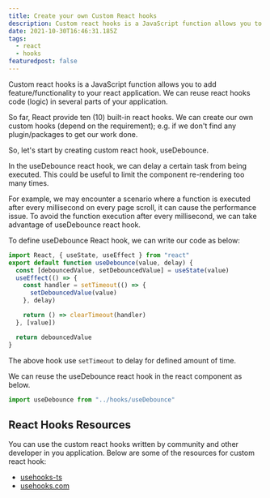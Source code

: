 ```yaml
---
title: Create your own Custom React hooks
description: Custom react hooks is a JavaScript function allows you to add feature/functionality to your react application.
date: 2021-10-30T16:46:31.185Z
tags:
  - react
  - hooks
featuredpost: false
---
```


Custom react hooks is a JavaScript function allows you to add feature/functionality to your react application. We can reuse react hooks code (logic) in several parts of your application.

So far, React provide ten (10) built-in react hooks. We can create our own custom hooks (depend on the requirement); e.g. if we don't find any plugin/packages to get our work done.

So, let's start by creating custom react hook, useDebounce.

In the useDebounce react hook, we can delay a certain task from being executed. This could be useful to limit the component re-rendering too many times.

For example, we may encounter a scenario where a function is executed after every millisecond on every page scroll, it can cause the performance issue. To avoid the function execution after every millisecond, we can take advantage of useDebounce react hook.

To define useDebounce React hook, we can write our code as below:

```jsx
import React, { useState, useEffect } from "react"
export default function useDebounce(value, delay) {
  const [debouncedValue, setDebouncedValue] = useState(value)
  useEffect(() => {
    const handler = setTimeout(() => {
      setDebouncedValue(value)
    }, delay)

    return () => clearTimeout(handler)
  }, [value])

  return debouncedValue
}
```

The above hook use `setTimeout` to delay for defined amount of time.

We can reuse the useDebounce react hook in the react component as below.

```jsx
import useDebounce from "../hooks/useDebounce"
```

## React Hooks Resources

You can use the custom react hooks written by community and other developer in you application. Below are some of the resources for custom react hook:

- [usehooks-ts](https://usehooks-ts.com)
- [usehooks.com](https://usehooks.com)
